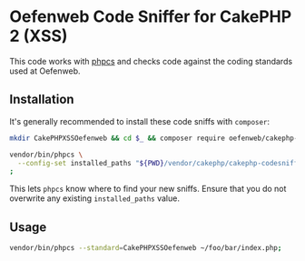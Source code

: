 # Oefenweb Code Sniffer for CakePHP 2 (XSS)

This code works with [phpcs](https://github.com/squizlabs/PHP_CodeSniffer) and checks code against the coding standards used at Oefenweb.

## Installation

It's generally recommended to install these code sniffs with `composer`:

```sh
mkdir CakePHPXSSOefenweb && cd $_ && composer require oefenweb/cakephp-xss-codesniffer=^2.0.0;
```

```sh
vendor/bin/phpcs \
  --config-set installed_paths "${PWD}/vendor/cakephp/cakephp-codesniffer,${PWD}/vendor/oefenweb/cakephp-xss-codesniffer" \
;
```

This lets `phpcs` know where to find your new sniffs. Ensure that you do not overwrite any existing `installed_paths` value.

## Usage

```sh
vendor/bin/phpcs --standard=CakePHPXSSOefenweb ~/foo/bar/index.php;
```
